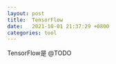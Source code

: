 ```yaml
---
layout: post
title:  TensorFlow
date:   2021-10-01 21:37:29 +0800
categories: tool
---
```


TensorFlow是 @TODO
